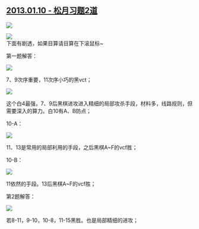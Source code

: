 ## [2013.01.10 - 松月习题2道][0]

![](http://imglf2.ph.126.net/afkON72d8EIF9ZVO2SRojA==/4861635797846624918.png)  

![](http://imglf2.ph.126.net/sr7lxUCM_ONl2dA5a_SkWg==/291608075972541296.png)  
下面有剧透，如果目算请目算在下滚鼠标~

第一题解答：

![](http://imglf0.ph.126.net/rSH9AshTt5mx2ltJ-_8TKQ==/2054485855111522725.png)

7、9次序重要，11次序小巧的黑vct；

![](http://imglf1.ph.126.net/oyMruxhYOVa6Z8lzFpQKyQ==/6597317156774403427.png)

这个白4最强，7、9后黑棋进攻进入精细的局部攻杀手段，材料多，线路规则，但需要深入的算力。白10有A、B防点；

10-A：

![](http://imglf2.ph.126.net/vvAfj9Hd-H_dHpguncuVvQ==/6597778951658315696.png)

11、13是常用的局部利用的手段，之后黑棋A~F的vcf胜；

10-B：

![](http://imglf0.ph.126.net/Csq0dbqpyTGSGdFNMGhywA==/3146890239725470611.png)

11依然的手段。13后黑棋A~F的vcf胜；

第2题解答：

![](http://imglf0.ph.126.net/91--P_EbejIBYbd2AUvyzw==/2858941338550576839.png)

若8-11，9-10，10-8，11-15黑胜。也是局部精细的进攻；  



[0]: #